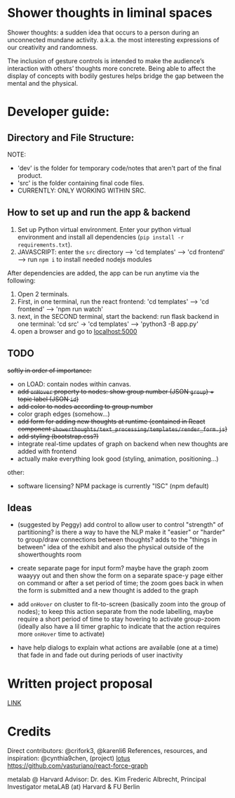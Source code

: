 
# Shower thoughts in liminal spaces

Shower thoughts: a sudden idea that occurs to a person during an unconnected mundane activity.  a.k.a. the most interesting expressions of our creativity and randomness.

The inclusion of gesture controls is intended to make the audience’s interaction with others’ thoughts more concrete. Being able to affect the display of concepts with bodily gestures helps bridge the gap between the mental and the physical.


# Developer guide: 
## Directory and File Structure: 
NOTE: 
- 'dev' is the folder for temporary code/notes that aren't part of the final product.
- 'src' is the folder containing final code files.
- CURRENTLY: ONLY WORKING WITHIN SRC. 

## How to set up and run the app & backend
1. Set up Python virtual environment. Enter your python virtual environment and install all dependencies (`pip install -r requirements.txt`).
2. JAVASCRIPT: enter the `src` directory --> 'cd templates' --> 'cd frontend' --> run `npm i` to install needed nodejs modules


After dependencies are added, the app can be run anytime via the following:
1. Open 2 terminals. 
2. First, in one terminal, run the react frontend: 'cd templates' --> 'cd frontend' --> 'npm run watch'
3. next, in the SECOND terminal, start the backend: run flask backend in one terminal: 'cd src' -> 'cd templates' --> 'python3 -B app.py'
4. open a browser and go to [localhost:5000](https://127.0.0.1:5000)

## TODO


~~softly in order of importance:~~
- on LOAD: contain nodes within canvas.
- ~~add `onHover` property to nodes: show group number (JSON `group`) + topic label (JSON `id`)~~
- ~~add color to nodes according to group number~~
- color graph edges (somehow...)
- ~~add form for adding new thoughts at runtime (contained in React component `showerthoughts/text_processing/templates/render_form.js`)~~
- ~~add styling (bootstrap.css?)~~
- integrate real-time updates of graph on backend when new thoughts are added with frontend
- actually make everything look good (styling, animation, positioning...)

other:

- software licensing? NPM package is currently "ISC" (npm default)

## Ideas

- (suggested by Peggy) add control to allow user to control "strength" of partitioning? is there a way to have the NLP make it "easier" or "harder" to group/draw connections between thoughts? adds to the "things in between" idea of the exhibit and also the physical outside of the showerthoughts room

- create separate page for input form? maybe have the graph zoom waayyy out and then show the form on a separate space-y page either on
    command or after a set period of time; the zoom goes back in when the form is submitted and a new thought is added to the graph
- add `onHover` on cluster to fit-to-screen (basically zoom into the group of nodes); to keep this action separate from the node labelling,
    maybe require a short period of time to stay hovering to activate group-zoom (ideally also have a lil timer graphic to indicate that the
    action requires more `onHover` time to activate)
- have help dialogs to explain what actions are available (one at a time) that fade in and fade out during periods of user inactivity


# Written project proposal
[LINK](https://docs.google.com/document/d/1z_XaB_Nkq3_TmX9vxULkrqsZ2MO20u3tCEZ2iM6lBpg/edit?usp=sharing)

# Credits
Direct contributors: @crifork3, @karenli6
References, resources, and inspiration: @cynthia9chen, (project) [lotus](https://github.com/karenli6/lotus)
https://github.com/vasturiano/react-force-graph

metalab @ Harvard Advisor: Dr. des. Kim Frederic Albrecht, Principal Investigator metaLAB (at) Harvard & FU Berlin
